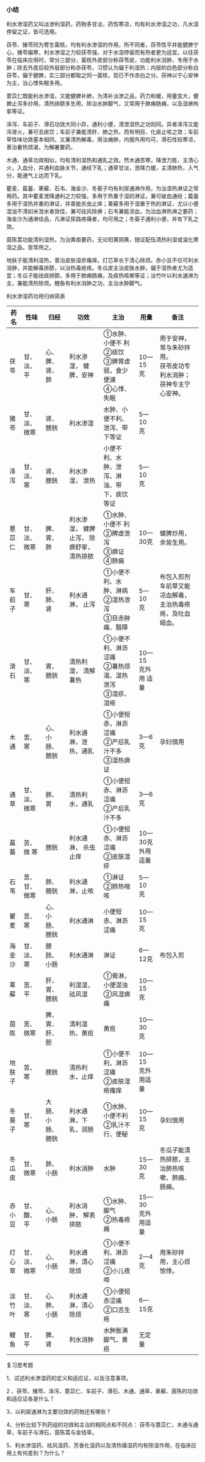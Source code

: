 ### 小结

利水渗湿药又叫淡渗利湿药，药物多甘淡，药性寒凉，均有利水渗湿之功，凡水湿停留之证，皆可选用。

茯苓、猪苓同为寄生菌核，均有利水渗湿的作用，所不同者，茯苓性平并能健脾宁心，猪苓偏寒，利水渗湿之力较茯苓强，对于水湿停留而有热者更为适宜。以往茯苓在临床应用时，常分三部分，菌核外皮部分称茯苓皮，功能利水消肿，专用于水肿；除去外皮后较外层部分称赤茯苓，习惯认为偏于利湿热；内层的白色部分称白茯苓，偏于健脾，实三部分都取之同一菌核，现已不作赤白之分。茯神以宁心安神为主，治心悸失眠多用。

薏苡仁既能利水渗湿，又能健脾补肺，为清补淡渗之品，药力和缓，用量宜大，健脾止泻多炒用，清热排脓多生用，除治水肿脚气，又常用于肺痈肠痈，以及湿痹拘挛等证。

泽泻、车前子、滑石功效大同小异，通利小便，清泄湿热之功则同。异者泽泻又能泻肾火，兼可去痰饮；车前子兼能清肝、肺之热，而有明目、化痰止咳之效；车前草性味功效基本相同，又兼清热解毒，用治痈肿，内服外用均可，滑石性较寒凉，善治暑热烦渴，为解暑要药。

木通、通草功效相似，均有清利湿热和通乳之效。然木通苦寒，降泄力胜，主清心火，入血分，并通利血脉关节，通经下乳；通草甘淡，泄降力缓，主清肺热，入气分，能通气上达而下乳。

瞿麦、萹蓄、萆薢、石韦、海金沙、冬葵子均有利尿通淋作用，为治湿热淋证之常用药。其中瞿麦泄降通利之力较强，多用于热重于湿的淋证，兼可破血通经；萹蓄多用于湿热并重的淋证，并善能杀虫止痒；萆薢多用于湿重于热的淋证，尤以小便混浊不清如米泔水者效佳，兼可祛风除痹；石韦兼能凉血，为治血淋热淋之要药；海金沙为通淋佳品，凡淋证尿路疼痛者，均可用之；冬葵子通利小便，并有下乳之效。

茵陈蒿功能清利湿热，为治黄疸要药，无论阳黄阴黄，随证配伍清热利湿或温化寒湿之品，皆常用之。

地肤子能清利湿热，善治皮肤湿疹瘙痒。灯芯草长于清心除烦。赤小豆不仅可利水消肿，并能解毒排脓，以治热毒疮疡。冬瓜皮主治皮肤水肿，偏于湿热者尤为适宜；冬瓜子能祛痰排脓，多用于肺痈肠痈，及痰热咳嗽等证；淡竹叶以利水通淋为主，兼能清热除烦。鲤鱼有利水消肿之功，主治水肿脚气。

利水渗湿药功用归纳简表 

| 药名    | 性味          | 归经              | 功效                                      | 主治                                                         | 用量              | 备注                                                         |
| ------- | ------------- | ----------------- | ----------------------------------------- | ------------------------------------------------------------ | ----------------- | ------------------------------------------------------------ |
| 茯苓    | 甘、淡、平   | 心、脾、肾、肺   | 利水渗湿， 健脾，安神                     | ①水肿、小便不 利<br />②痰饮<br />③脾胃虚弱，食少便溏 <br />④心悸、失眠 | 10—15 克          | 用于安神， 常与朱砂拌用。<br />茯苓皮功专利水消肿；<br />茯神专主宁心安神。 |
| 猪苓    | 甘、淡、微寒 | 肾、膀胱          | 利水渗湿                                  | 水肿、小便不利、泄泻、带下等证                               | 5—10 克           |                                                              |
| 泽泻    | 甘、淡、寒   | 肾、膀胱          | 利水渗湿， 泄热                           | 小便不利、水肿、泄泻、淋浊、带下、痰饮等证                   | 5—10 克           |                                                              |
| 薏苡仁  | 甘、淡、微寒 | 脾、胃、肺        | 利水渗湿， 健脾止泻， 除痹舒挛， 清热排脓 | ①水肿、小便不 利<br />②脾虚泄泻<br />③痹证<br />④肺痈        | 10—30克           | 健脾炒用， 余皆生用。                                        |
| 车前 子 | 甘、寒        | 肝、肺、肾        | 利水通淋， 止泻                           | ①小便不利、水肿、淋病 <br />②湿热泄泻<br />③目赤肿痛、翳障   | 5—10 克           | 布包入煎剂 车前草又能凉血解毒，主治热毒疮疡，及吐血衄血。    |
| 滑石    | 甘、淡、寒   | 胃、膀胱          | 清热利湿， 清解暑热                       | ①小便不利、淋沥涩痛<br />②暑热烦渴、湿热泄泻<br />③湿疹、湿疮 | 10—15 克外用 适量 |                                                              |
| 木通    | 苦、寒        | 心、小肠、膀胱    | 利水通淋，泄热，通乳                      | ①小便短赤，淋沥涩痛<br />②产后乳汁不多<br />③湿热痹证       | 3—6克             | 孕妇慎用                                                     |
| 通草    | 甘、淡、微寒 | 肺、胃            | 清热利水，通乳                            | ①小便短赤、淋沥涩痛<br />②产后乳汁不多                      | 3—6克             |                                                              |
| 萹蓄    | 苦、微 寒     | 膀胱              | 利水通淋， 杀虫止痒                       | ①小便短赤、淋沥涩痛<br />②皮肤湿疹                           | 10—30克外用适量  |                                                              |
| 石苇    | 苦、甘、微寒 | 肺、膀胱          | 利水通淋，止咳                            | ①淋证<br />②肺热喘咳                                         | 5—10 克           |                                                              |
| 瞿麦    | 苦、寒        | 心、小肠、膀胱   | 利水通淋                                  | 小便短赤、淋沥涩痛                                           | 10—15 克          |                                                              |
| 海金沙 | 甘、淡、寒   | 膀胱、小肠        | 利水通淋                                  | 淋证                                                         | 6—12克            | 布包入煎                                                     |
| 萆薢    | 苦、平        | 肝、胃、膀胱      | 利湿湿，祛风湿                            | ①膏淋，小便混浊<br />②风湿痹痛                                    | 10—15 克          |                                                              |
| 茵陈    | 苦、微寒     | 脾、胃、肝、胆   | 清利湿热，黄疸                            | 黄疸                                                         | 10—30 克          |                                                              |
| 地肤子  | 苦、寒        | 膀胱              | 清热利水，止痒                            | ①小便不利、淋沥涩痛<br />②皮肤湿疮瘙痒                    | 10—15 克外用适量 |                                                              |
| 冬葵 子 | 甘、寒        | 大肠、小肠、膀胱 | 利水通淋，下乳，润肠                      | ①水肿、小便不利<br />②乳汁不行、便秘                             | 10—15 克          | 孕妇慎用                                                     |
| 冬瓜 皮 | 甘、微寒     | 肺、小肠          | 利水消肿                                  | 水肿                                                         | 15—30 克          | 冬瓜子能清热排脓，主治肺热咳嗽、肺痈、肠痈。                 |
| 赤小 豆 | 甘、酸、平   | 心、小肠          | 利水消肿， 解表排脓                       | ①水肿、脚气<br />②热毒疮痈                                   | 15—30 克外用适量  |                                                              |
| 灯心 草 | 甘、淡、微寒 | 心、小肠          | 利水通淋，清心除烦                        | ①小便不利、淋沥涩痛<br />②小儿夜啼                          | 2—4克             | 用朱砂拌用，主心烦惊悸。                                     |
| 淡竹 叶 | 甘、淡、寒   | 心、肺、小肠      | 利水通淋，清心除烦                       | ①小便短赤涩痛<br />②口舌生疮                                 | 6—15克           |                                                              |
| 鲤鱼    | 甘、平        | 脾、肾            | 利水消肿                                  | 水肿胀满<br />脚气、黄疸                                     | 无定量            |                                                              |

复习思考题 

1、试述利水渗湿药的定义和适应证，以及注意事项。 

2 、茯苓、猪苓、泽泻、薏苡仁、车前子、滑石、木通、通草、萆薢、茵陈的功效和适应证各是什么？ 

3、以利尿通淋为主要功效的药物还有哪些？

4、分析比较下列药组的功效和主治的相同点和不同点：
茯苓与薏苡仁，木通与通草，车前子与滑石，茵陈蒿与金钱草。

5、利水渗湿药、祛风湿药、芳香化湿药以及清热燥湿药均有除湿作用，在临床应用上有何差别？为什么？ 